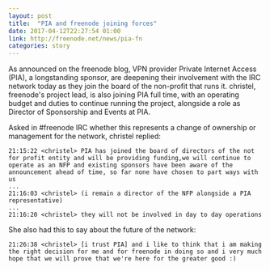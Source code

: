 ```yaml
---
layout: post
title:  "PIA and freenode joining forces"
date: 2017-04-12T22:27:54 01:00
link: http://freenode.net/news/pia-fn
categories: story
---
```

As announced on the freenode blog, VPN provider Private Internet Access (PIA), a longstanding sponsor, are deepening their involvement with the IRC network today as they join the board of the non-profit that runs it. christel, freenode's project lead, is also joining PIA full time, with an operating budget and duties to continue running the project, alongside a role as Director of Sponsorship and Events at PIA.

Asked in #freenode IRC whether this represents a change of ownership or management for the network, christel replied:

```
21:15:22 <christel> PIA has joined the board of directors of the not for profit entity and will be providing funding,we will continue to operate as an NFP and existing sponsors have been aware of the announcement ahead of time, so far none have chosen to part ways with us
...
21:16:03 <christel> (i remain a director of the NFP alongside a PIA representative)
...
21:16:20 <christel> they will not be involved in day to day operations
```

She also had this to say about the future of the network:

```
21:26:38 <christel> [i trust PIA] and i like to think that i am making the right decision for me and for freenode in doing so and i very much hope that we will prove that we're here for the greater good :)
```